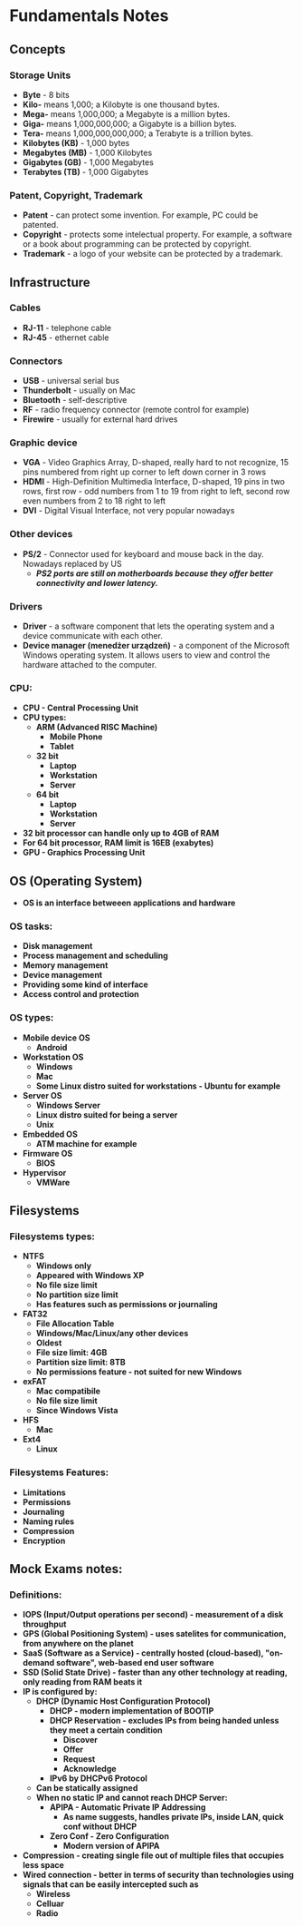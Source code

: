 # Fundamentals Notes
## Concepts
### Storage Units
- **Byte** - 8 bits
- **Kilo-** means 1,000; a Kilobyte is one thousand bytes.
- **Mega-** means 1,000,000; a Megabyte is a million bytes.
- **Giga-** means 1,000,000,000; a Gigabyte is a billion bytes.
- **Tera-** means 1,000,000,000,000; a Terabyte is a trillion bytes.
- **Kilobytes (KB)** - 1,000 bytes
- **Megabytes (MB)** - 1,000 Kilobytes
- **Gigabytes (GB)** - 1,000 Megabytes
- **Terabytes (TB)** - 1,000 Gigabytes
### Patent, Copyright, Trademark
- **Patent** - can protect some invention. For example, PC could be patented.
- **Copyright** - protects some intelectual property. For example, a software or a book about programming can be protected by copyright.
- **Trademark** - a logo of your website can be protected by a trademark.
## Infrastructure
### Cables
- **RJ-11** - telephone cable
- **RJ-45** - ethernet cable
### Connectors 
- **USB** - universal serial bus
- **Thunderbolt** - usually on Mac
- **Bluetooth** - self-descriptive
- **RF** - radio frequency connector (remote control for example)
- **Firewire** - usually for external hard drives
### Graphic device
- **VGA** - Video Graphics Array, D-shaped, really hard to not recognize, 15 pins numbered from right up corner to left down corner in 3 rows 
- **HDMI** - High-Definition Multimedia Interface, D-shaped, 19 pins in two rows, first row - odd numbers from 1 to 19 from right to left, second row even numbers from 2 to 18 right to left
- **DVI** - Digital Visual Interface, not very popular nowadays
### Other devices
- **PS/2** - Connector used for keyboard and mouse back in the day. Nowadays replaced by US
    - ***PS2 ports are still on motherboards because they offer better connectivity and lower latency.***
### Drivers
- **Driver** - a software component that lets the operating system and a device communicate with each other.
- **Device manager (menedżer urządzeń)** - a component of the Microsoft Windows operating system. It allows users to view and control the hardware attached to the computer.
### CPU:
- **CPU - Central Processing Unit**
- **CPU types:**
    - **ARM (Advanced RISC Machine)**
        - **Mobile Phone**
        - **Tablet**
    - **32 bit**
        - **Laptop**
        - **Workstation**
        - **Server**
    - **64 bit**
        - **Laptop**
        - **Workstation**
        - **Server**
- **32 bit processor can handle only up to 4GB of RAM**
- **For 64 bit processor, RAM limit is 16EB (exabytes)**
- **GPU - Graphics Processing Unit**
## OS (Operating System)
- **OS is an interface betweeen applications and hardware**
### OS tasks:
- **Disk management**
- **Process management and scheduling**
- **Memory management**
- **Device management**
- **Providing some kind of interface**
- **Access control and protection**
### OS types:
- **Mobile device OS**
    - **Android**
- **Workstation OS**
    - **Windows**
    - **Mac**
    - **Some Linux distro suited for workstations - Ubuntu for example**
- **Server OS**
    - **Windows Server**
    - **Linux distro suited for being a server**
    - **Unix**
- **Embedded OS**
    - **ATM machine for example**
- **Firmware OS**
    - **BIOS**
- **Hypervisor**
    - **VMWare**

## Filesystems

### Filesystems types:
- **NTFS**
    - **Windows only**
    - **Appeared with Windows XP**
    - **No file size limit**
    - **No partition size limit**
    - **Has features such as permissions or journaling**
- **FAT32**
    - **File Allocation Table**
    - **Windows/Mac/Linux/any other devices**
    - **Oldest**
    - **File size limit: 4GB**
    - **Partition size limit: 8TB**
    - **No permissions feature - not suited for new Windows**
- **exFAT**
    - **Mac compatibile**
    - **No file size limit**
    - **Since Windows Vista**
- **HFS**
    - **Mac**
- **Ext4**
    - **Linux**

### Filesystems Features:
- **Limitations**
- **Permissions**
- **Journaling**
- **Naming rules**
- **Compression**
- **Encryption**

## Mock Exams notes:
### Definitions:
- **IOPS (Input/Output operations per second) - measurement of a disk throughput**
- **GPS (Global Positioning System) - uses satelites for communication, from anywhere on the planet**
- **SaaS (Software as a Service) - centrally hosted (cloud-based), "on-demand software", web-based end user software**
- **SSD (Solid State Drive) - faster than any other technology at reading, only reading from RAM beats it**
- **IP is configured by:**
    - **DHCP (Dynamic Host Configuration Protocol)**
        - **DHCP - modern implementation of BOOTIP**
        - **DHCP Reservation - excludes IPs from being handed unless they meet a certain condition**
            - **Discover**
            - **Offer**
            - **Request**
            - **Acknowledge**
        - **IPv6 by DHCPv6 Protocol**
    - **Can be statically assigned**
    - **When no static IP and cannot reach DHCP Server:**
        - **APIPA - Automatic Private IP Addressing**
            - **As name suggests, handles private IPs, inside LAN, quick conf without DHCP**
        - **Zero Conf - Zero Configuration**
            - **Modern version of APIPA**
- **Compression - creating single file out of multiple files that occupies less space**
- **Wired connection - better in terms of security than technologies using signals that can be easily intercepted such as**
    - **Wireless**
    - **Celluar**
    - **Radio**
